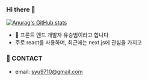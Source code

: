 ### Hi there 👋
[![Anurag's GitHub stats](https://github-readme-stats.vercel.app/api?username=syoo970)](https://github.com/anuraghazra/github-readme-stats)

- 🔭 프론트 엔드 개발자 유승범이라고 합니다
- 주로 react를 사용하며, 최근에는 next.js에 관심을 가지고 

### 🤔 CONTACT
- email: syu9710@gmail.com

<!--
**syoo970/syoo970** is a ✨ _special_ ✨ repository because its `README.md` (this file) appears on your GitHub profile.

Here are some ideas to get you started:

- 🔭 I’m currently working on ...
- 🌱 I’m currently learning ...
- 👯 I’m looking to collaborate on ...
- 🤔 I’m looking for help with ...
- 💬 Ask me about ...
- 📫 How to reach me: ...
- 😄 Pronouns: ...
- ⚡ Fun fact: ...
-->
